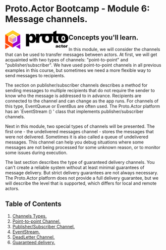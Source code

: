 # Proto.Actor Bootcamp - Module 6: Message channels.

<img src="images/protowhite.png" alt="protowhite" style="float: left; zoom: 20%;" />

## Concepts you'll learn.

In this module, we will consider the channels that can be used to transfer messages between actors. At first, we will get acquainted with two types of channels: "point-to-point" and "publisher/subscriber". We have used point-to-point channels in all previous examples in this course, but sometimes we need a more flexible way to send messages to recipients. 

The section on publisher/subscriber channels describes a method for sending messages to multiple recipients that do not require the sender to know who the message is addressed to in advance. Recipients are connected to the channel and can change as the app runs. For channels of this type, EventQueue or EventBus are often used. The Proto.Actor platform has an `EventStream () ' class that implements publisher/subscriber channels.

Next in this module, two special types of channels will be presented. The first one - the undelivered messages channel - stores the messages that were not delivered. Sometimes it is also called a queue of undelivered messages. This channel can help you debug situations where some messages are not being processed for some unknown reason, or to monitor some issues during execution.

The last section describes the type of guaranteed delivery channels. You can't create a reliable system without at least minimal guarantees of message delivery. But strict delivery guarantees are not always necessary. The Proto.Actor platform does not provide a full delivery guarantee, but we will describe the level that is supported, which differs for local and remote actors.

## Table of Contents

1. [Channels Types.](lesson-1/README.md)
2. [Point-to-point Channel.](lesson-2/README.md)
3. [Publisher/Subscriber Channel.](lesson-3/README.md)
4. [EventStream.](lesson-4/README.md)
5. [DeadLetter Channel.](lesson-5/README.md)
6. [Guaranteed delivery.](lesson-6/README.md)

